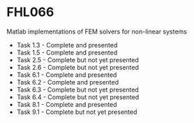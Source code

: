 # FHL066
Matlab implementations of FEM solvers for non-linear systems

* Task 1.3 - Complete and presented
* Task 1.5 - Complete and presented
* Task 2.5 - Complete but not yet presented
* Task 2.6 - Complete but not yet presented
* Task 6.1 - Complete and presented
* Task 6.2 - Complete and presented
* Task 6.3 - Complete but not yet presented
* Task 6.4 - Complete but not yet presented
* Task 8.1 - Complete and presented
* Task 9.1 - Complete but not yet presented

